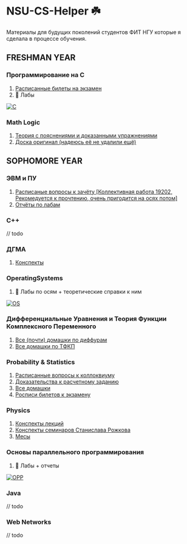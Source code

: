 # NSU-CS-Helper ☘️

Материалы для будущих поколений студентов ФИТ НГУ которые я сделала в процессе обучения.

## FRESHMAN YEAR

### Программирование на С

1. [Расписанные билеты на экзамен](https://www.notion.so/reyfry/ffc28e5ee2ed47078d5430c556c9981a)
2. 📗 Лабы 

[![C](https://github-readme-stats.vercel.app/api/pin/?username=dariakhaetskaya&repo=Freshman-Year-C-Labs&theme=nightowl)](https://github.com/dariakhaetskaya/Freshman-Year-C-Labs)

### Math Logic
1. [Теория с пояснениями и доказанными упражнениями](https://github.com/dariakhaetskaya/NSU-CS-Helper/tree/main/Math%20Logic)
2. [Доска оригинал (надеюсь её не удалили ещё)](https://miro.com/app/board/o9J_krWL2u4=/)

## SOPHOMORE YEAR

### ЭВМ и ПУ
1. [Расписаные вопросы к зачёту [Коллективная работа 19202, Рекомедуется к прочтению, очень пригодится на осях потом]](https://github.com/dariakhaetskaya/NSU-CS-Helper/blob/main/%D0%AD%D0%92%D0%9C/evm%20dlya%20loxov.pdf)
2. [Отчёты по лабам](https://github.com/dariakhaetskaya/NSU-CS-Helper/tree/main/%D0%AD%D0%92%D0%9C/%D0%9B%D0%B0%D0%B1%D1%8B)

### C++
// todo

### ДГМА
1. [Конспекты](https://drive.google.com/drive/folders/1BOSUqqDNEvWsap33VMjSxE-5ce-gUWvB?usp=sharing)

### OperatingSystems
1. 📗 Лабы по осям + теоретические справки к ним

[![OS](https://github-readme-stats.vercel.app/api/pin/?username=dariakhaetskaya&repo=OperatingSystems&theme=nightowl)](https://github.com/dariakhaetskaya/OperatingSystems)

### Дифференциальные Уравнения и Теория Функции Комплексного Переменного
1. [Все (почти) домашки по диффурам](https://github.com/dariakhaetskaya/NSU-CS-Helper/blob/main/%D0%94%D0%A3%20%D0%B8%20%D0%A2%D0%A4%D0%9A%D0%9F/%D0%94%D0%B8%D1%84%D1%84%D1%83%D1%80%D1%8B.pdf)
2. [Все домашки по ТФКП](https://github.com/dariakhaetskaya/NSU-CS-Helper/blob/main/%D0%94%D0%A3%20%D0%B8%20%D0%A2%D0%A4%D0%9A%D0%9F/%D0%A2%D0%A4%D0%9A%D0%9F.pdf)

### Probability & Statistics
1. [Расписанные вопросы к коллоквиуму](https://github.com/dariakhaetskaya/NSU-CS-Helper/blob/main/Probability%26Statistics/%D0%9A%D0%BE%D0%BB%D0%BB%D0%BE%D0%BA%201.pdf)
2. [Доказательства к расчетному заданию](https://github.com/dariakhaetskaya/NSU-CS-Helper/blob/main/Probability%26Statistics/%D0%B4%D0%BE%D0%BA%D0%B0%D0%B7%D0%B0%D1%82%D0%B5%D0%BB%D1%8C%D1%81%D1%82%D0%B2%D0%B0%20%D0%BF%D0%BE%20%D1%80%D0%B0%D1%81%D1%87%D1%91%D1%82%D0%BA%D0%B5.pdf)
3. [Все домашки](https://github.com/dariakhaetskaya/NSU-CS-Helper/tree/main/Probability%26Statistics/HW)
4. [Росписи билетов к экзамену](https://github.com/dariakhaetskaya/NSU-CS-Helper/tree/main/Probability%26Statistics/Exam)

### Physics
1. [Конспекты лекций](https://github.com/dariakhaetskaya/NSU-CS-Helper/blob/main/Physics/Physics%20Lectures_organized.pdf)
2. [Конспекты семинаров Станислава Рожкова](https://github.com/dariakhaetskaya/NSU-CS-Helper/blob/main/Physics/Physics%20Seminars%20Notes.pdf)
3. [Месы](https://github.com/dariakhaetskaya/NSU-CS-Helper/blob/main/Physics/%D0%BC%D0%B5%D1%81%D1%8B.pdf)

### Основы параллельного программирования
1. 📗 Лабы + отчеты

[![OPP](https://github-readme-stats.vercel.app/api/pin/?username=dariakhaetskaya&repo=Parallel-Programming&theme=nightowl)](https://github.com/dariakhaetskaya/Parallel-Programming)


### Java
// todo

### Web Networks
// todo
